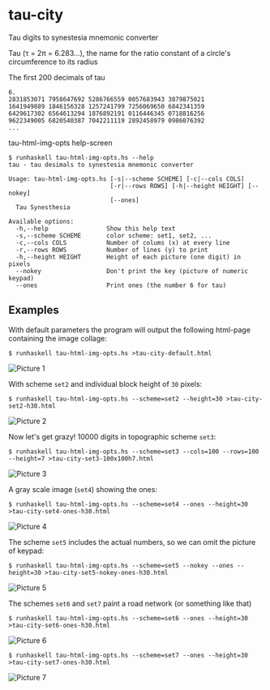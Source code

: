 # tau-city

Tau digits to synestesia mnemonic converter

Tau (τ = 2π = 6.283...), the name for the ratio constant of a circle's circumference to its radius

The first 200 decimals of tau 

```
6.
2831853071 7958647692 5286766559 0057683943 3879875021 
1641949889 1846156328 1257241799 7256069650 6842341359 
6429617302 6564613294 1876892191 0116446345 0718816256 
9622349005 6820540387 7042211119 2892458979 0986076392 
...
```

tau-html-img-opts help-screen

```
$ runhaskell tau-html-img-opts.hs --help
tau - tau desimals to synestesia mnemonic converter

Usage: tau-html-img-opts.hs [-s|--scheme SCHEME] [-c|--cols COLS]
                            [-r|--rows ROWS] [-h|--height HEIGHT] [--nokey]
                            [--ones]
  Tau Synesthesia

Available options:
  -h,--help                Show this help text
  -s,--scheme SCHEME       color scheme: set1, set2, ...
  -c,--cols COLS           Number of colums (x) at every line
  -r,--rows ROWS           Number of lines (y) to print
  -h,--height HEIGHT       Height of each picture (one digit) in pixels
  --nokey                  Don't print the key (picture of numeric keypad)
  --ones                   Print ones (the number 6 for tau)
```

## Examples

With default parameters the program will output the following html-page containing the image collage:

```
$ runhaskell tau-html-img-opts.hs >tau-city-default.html
```

![Picture 1](tau-city-default.png)

With scheme `set2` and individual block height of `30` pixels:

```
$ runhaskell tau-html-img-opts.hs --scheme=set2 --height=30 >tau-city-set2-h30.html
```

![Picture 2](tau-city-set2-h30.png)

Now let's get grazy! 10000 digits in topographic scheme `set3`:

```
$ runhaskell tau-html-img-opts.hs --scheme=set3 --cols=100 --rows=100 --height=7 >tau-city-set3-100x100h7.html
```

![Picture 3](tau-city-set3-100x100h7.png)

A gray scale image (`set4`) showing the ones:

```
$ runhaskell tau-html-img-opts.hs --scheme=set4 --ones --height=30 >tau-city-set4-ones-h30.html
```

![Picture 4](tau-city-set4-ones-h30.png)

The scheme `set5` includes the actual numbers, so we can omit the picture of keypad:

```
$ runhaskell tau-html-img-opts.hs --scheme=set5 --nokey --ones --height=30 >tau-city-set5-nokey-ones-h30.html
```

![Picture 5](tau-city-set5-nokey-ones-h30.png)

The schemes `set6` and `set7` paint a road network (or something like that)

```
$ runhaskell tau-html-img-opts.hs --scheme=set6 --ones --height=30 >tau-city-set6-ones-h30.html
```

![Picture 6](tau-city-set6-ones-h30.png)

```
$ runhaskell tau-html-img-opts.hs --scheme=set7 --ones --height=30 >tau-city-set7-ones-h30.html
```
![Picture 7](tau-city-set7-ones-h30.png)

